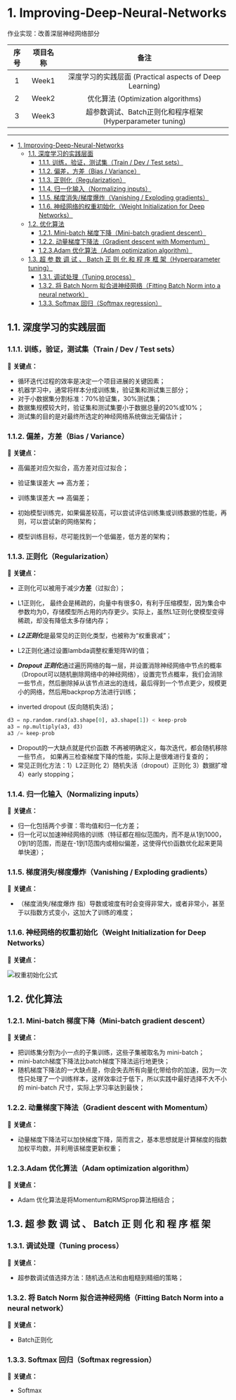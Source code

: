 # 1. Improving-Deep-Neural-Networks
作业实现：改善深层神经网络部分

| 序号 | 项目名称 |                           备注                            |
| :--: | :------: | :-------------------------------------------------------: |
|  1   |  Week1   | 深度学习的实践层面 (Practical aspects of Deep  Learning)  |
|  2   |  Week2   |            优化算法 (Optimization algorithms)             |
|  3   |  Week3   | 超参数调试、Batch正则化和程序框架 (Hyperparameter tuning) |





------

<!-- TOC -->

- [1. Improving-Deep-Neural-Networks](#1-improving-deep-neural-networks)
  - [1.1. 深度学习的实践层面](#11-深度学习的实践层面)
    - [1.1.1. 训练，验证，测试集（Train / Dev / Test sets）](#111-训练验证测试集train--dev--test-sets)
    - [1.1.2. 偏差，方差（Bias / Variance）](#112-偏差方差bias--variance)
    - [1.1.3. 正则化（Regularization）](#113-正则化regularization)
    - [1.1.4. 归一化输入（Normalizing inputs）](#114-归一化输入normalizing-inputs)
    - [1.1.5. 梯度消失/梯度爆炸（Vanishing / Exploding gradients）](#115-梯度消失梯度爆炸vanishing--exploding-gradients)
    - [1.1.6. 神经网络的权重初始化（Weight Initialization for Deep Networks）](#116-神经网络的权重初始化weight-initialization-for-deep-networks)
  - [1.2. 优化算法](#12-优化算法)
    - [1.2.1. Mini-batch 梯度下降（Mini-batch gradient descent）](#121-mini-batch-梯度下降mini-batch-gradient-descent)
    - [1.2.2. 动量梯度下降法（Gradient descent with Momentum）](#122-动量梯度下降法gradient-descent-with-momentum)
    - [1.2.3.Adam 优化算法（Adam optimization algorithm）](#123adam-优化算法adam-optimization-algorithm)
  - [1.3. 超 参 数 调 试 、 Batch 正 则 化 和 程 序 框 架（Hyperparameter tuning）](#13-超-参-数-调-试--batch-正-则-化-和-程-序-框-架hyperparameter-tuning)
    - [1.3.1. 调试处理（Tuning process）](#131-调试处理tuning-process)
    - [1.3.2. 将 Batch Norm 拟合进神经网络（Fitting Batch Norm into a neural network）](#132-将-batch-norm-拟合进神经网络fitting-batch-norm-into-a-neural-network)
    - [1.3.3. Softmax 回归（Softmax regression）](#133-softmax-回归softmax-regression)

<!-- /TOC -->



## 1.1. 深度学习的实践层面

### 1.1.1. 训练，验证，测试集（Train / Dev / Test sets）

🌱 **关键点：**

- 循环迭代过程的效率是决定一个项目进展的关键因素；
- 机器学习中，通常将样本分成训练集，验证集和测试集三部分；
- 对于小数据集分割标准：70%验证集，30%测试集；
- 数据集规模较大时，验证集和测试集要小于数据总量的20%或10%；
- 测试集的目的是对最终所选定的神经网络系统做出无偏估计；

### 1.1.2. 偏差，方差（Bias / Variance）

🌱 **关键点：**

- 高偏差对应欠拟合，高方差对应过拟合；
- 验证集误差大 ==> 高方差；
- 训练集误差大 ==> 高偏差；

- 初始模型训练完，如果偏差较高，可以尝试评估训练集或训练数据的性能，再则，可以尝试新的网络架构；
- 模型训练目标，尽可能找到一个低偏差，低方差的架构；

### 1.1.3. 正则化（Regularization）

🌱 **关键点：**

- 正则化可以被用于减少**方差**（过拟合）；

- L1正则化， 最终会是稀疏的，向量中有很多0，有利于压缩模型，因为集合中参数均为0，存储模型所占用的内存更少。实际上，虽然L1正则化使模型变得稀疏，却没有降低太多存储内存；
- ***L2正则化***是最常见的正则化类型，也被称为“权重衰减”；
- L2正则化通过设置lambda调整权重矩阵W的值；

- ***Dropout 正则化***通过遍历网络的每一层，并设置消除神经网络中节点的概率（Dropout可以随机删除网络中的神经网络），设置完节点概率，我们会消除一些节点，然后删除掉从该节点进出的连线，最后得到一个节点更少，规模更小的网络，然后用backprop方法进行训练；

- inverted dropout (反向随机失活)；

```python
d3 = np.random.rand(a3.shape[0], a3.shape[1]) < keep-prob
a3 = np.multiply(a3, d3)
a3 /= keep-prob
```

- Dropout的一大缺点就是代价函数 不再被明确定义，每次迭代，都会随机移除一些节点， 如果再三检查梯度下降的性能，实际上是很难进行复查的；
- 常见正则化方法：1）L2正则化 2）随机失活（dropout）正则化 3）数据扩增 4）early stopping；

### 1.1.4. 归一化输入（Normalizing inputs）

🌱 **关键点：**

- 归一化包括两个步骤：零均值和归一化方差；
- 归一化可以加速神经网络的训练（特征都在相似范围内，而不是从1到1000，0到1的范围，而是在-1到1范围内或相似偏差，这使得代价函数优化起来更简单快速）；

### 1.1.5. 梯度消失/梯度爆炸（Vanishing / Exploding gradients）

🌱 **关键点：**

- （梯度消失/梯度爆炸 指）导数或坡度有时会变得非常大，或者非常小，甚至于以指数方式变小，这加大了训练的难度；

### 1.1.6. 神经网络的权重初始化（Weight Initialization for Deep Networks）

🌱 **关键点：**

![权重初始化公式](https://latex.codecogs.com/svg.image?w^{[l]}=&space;np.random.randn(shape)&space;*&space;np.sqrt(\frac{1}{n^{[l-1]}}))

## 1.2. 优化算法

### 1.2.1. Mini-batch 梯度下降（Mini-batch gradient descent）

🌱 **关键点：**

- 把训练集分割为小一点的子集训练，这些子集被取名为 mini-batch；
- mini-batch梯度下降法比batch梯度下降法运行地更快；
- 随机梯度下降法的一大缺点是，你会失去所有向量化带给你的加速，因为一次性只处理了一个训练样本，这样效率过于低下，所以实践中最好选择不大不小的 mini-batch 尺寸，实际上学习率达到最快；

### 1.2.2. 动量梯度下降法（Gradient descent with Momentum）

🌱 **关键点：**

- 动量梯度下降法可以加快梯度下降，简而言之，基本思想就是计算梯度的指数加权平均数，并利用该梯度更新权重；

### 1.2.3.Adam 优化算法（Adam optimization algorithm）

🌱 **关键点：**

- Adam 优化算法是将Momentum和RMSprop算法相结合；

## 1.3. 超 参 数 调 试 、 Batch 正 则 化 和 程 序 框 架

### 1.3.1. 调试处理（Tuning process）

🌱 **关键点：**

- 超参数调试值选择方法：随机选点法和由粗糙到精细的策略；

### 1.3.2. 将 Batch Norm 拟合进神经网络（Fitting Batch Norm into a neural network）

🌱 **关键点：**

- Batch正则化

### 1.3.3. Softmax 回归（Softmax regression）

🌱 **关键点：**

- Softmax
